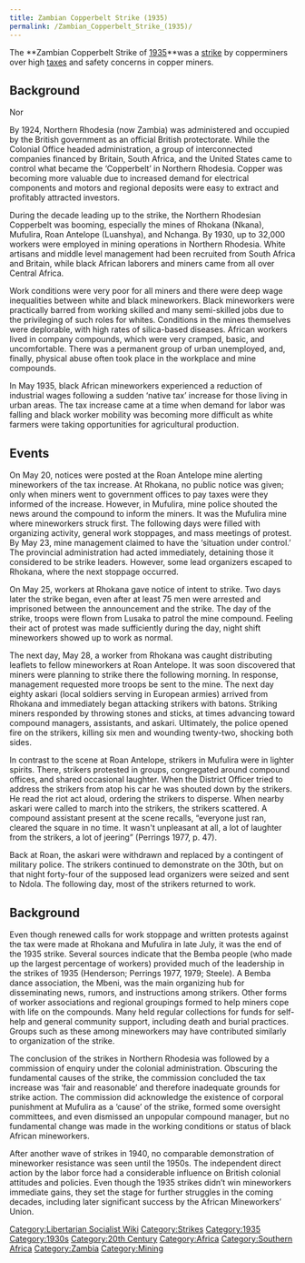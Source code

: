 ```yaml
---
title: Zambian Copperbelt Strike (1935)
permalink: /Zambian_Copperbelt_Strike_(1935)/
---
```


The **Zambian Copperbelt Strike of
[1935](Timeline_of_Libertarian_Socialism_in_Southern_Africa.md "wikilink")**was
a [strike](List_of_Strikes.md "wikilink") by copperminers over high
[taxes](Taxation.md "wikilink") and safety concerns in copper miners.

## Background

Nor

By 1924, Northern Rhodesia (now Zambia) was administered and occupied by
the British government as an official British protectorate. While the
Colonial Office headed administration, a group of interconnected
companies financed by Britain, South Africa, and the United States came
to control what became the ‘Copperbelt’ in Northern Rhodesia. Copper was
becoming more valuable due to increased demand for electrical components
and motors and regional deposits were easy to extract and profitably
attracted investors.

During the decade leading up to the strike, the Northern Rhodesian
Copperbelt was booming, especially the mines of Rhokana (Nkana),
Mufulira, Roan Antelope (Luanshya), and Nchanga. By 1930, up to 32,000
workers were employed in mining operations in Northern Rhodesia. White
artisans and middle level management had been recruited from South
Africa and Britain, while black African laborers and miners came from
all over Central Africa.

Work conditions were very poor for all miners and there were deep wage
inequalities between white and black mineworkers. Black mineworkers were
practically barred from working skilled and many semi-skilled jobs due
to the privileging of such roles for whites. Conditions in the mines
themselves were deplorable, with high rates of silica-based diseases.
African workers lived in company compounds, which were very cramped,
basic, and uncomfortable. There was a permanent group of urban
unemployed, and, finally, physical abuse often took place in the
workplace and mine compounds.

In May 1935, black African mineworkers experienced a reduction of
industrial wages following a sudden ‘native tax’ increase for those
living in urban areas. The tax increase came at a time when demand for
labor was falling and black worker mobility was becoming more difficult
as white farmers were taking opportunities for agricultural production.

## Events

On May 20, notices were posted at the Roan Antelope mine alerting
mineworkers of the tax increase. At Rhokana, no public notice was given;
only when miners went to government offices to pay taxes were they
informed of the increase. However, in Mufulira, mine police shouted the
news around the compound to inform the miners. It was the Mufulira mine
where mineworkers struck first. The following days were filled with
organizing activity, general work stoppages, and mass meetings of
protest. By May 23, mine management claimed to have the ‘situation under
control.’ The provincial administration had acted immediately, detaining
those it considered to be strike leaders. However, some lead organizers
escaped to Rhokana, where the next stoppage occurred.

On May 25, workers at Rhokana gave notice of intent to strike. Two days
later the strike began, even after at least 75 men were arrested and
imprisoned between the announcement and the strike. The day of the
strike, troops were flown from Lusaka to patrol the mine compound.
Feeling their act of protest was made sufficiently during the day, night
shift mineworkers showed up to work as normal.

The next day, May 28, a worker from Rhokana was caught distributing
leaflets to fellow mineworkers at Roan Antelope. It was soon discovered
that miners were planning to strike there the following morning. In
response, management requested more troops be sent to the mine. The next
day eighty askari (local soldiers serving in European armies) arrived
from Rhokana and immediately began attacking strikers with batons.
Striking miners responded by throwing stones and sticks, at times
advancing toward compound managers, assistants, and askari. Ultimately,
the police opened fire on the strikers, killing six men and wounding
twenty-two, shocking both sides.

In contrast to the scene at Roan Antelope, strikers in Mufulira were in
lighter spirits. There, strikers protested in groups, congregated around
compound offices, and shared occasional laughter. When the District
Officer tried to address the strikers from atop his car he was shouted
down by the strikers. He read the riot act aloud, ordering the strikers
to disperse. When nearby askari were called to march into the strikers,
the strikers scattered. A compound assistant present at the scene
recalls, “everyone just ran, cleared the square in no time. It wasn't
unpleasant at all, a lot of laughter from the strikers, a lot of
jeering” (Perrings 1977, p. 47).

Back at Roan, the askari were withdrawn and replaced by a contingent of
military police. The strikers continued to demonstrate on the 30th, but
on that night forty-four of the supposed lead organizers were seized and
sent to Ndola. The following day, most of the strikers returned to work.

## Background

Even though renewed calls for work stoppage and written protests against
the tax were made at Rhokana and Mufulira in late July, it was the end
of the 1935 strike. Several sources indicate that the Bemba people (who
made up the largest percentage of workers) provided much of the
leadership in the strikes of 1935 (Henderson; Perrings 1977, 1979;
Steele). A Bemba dance association, the Mbeni, was the main organizing
hub for disseminating news, rumors, and instructions among strikers.
Other forms of worker associations and regional groupings formed to help
miners cope with life on the compounds. Many held regular collections
for funds for self-help and general community support, including death
and burial practices. Groups such as these among mineworkers may have
contributed similarly to organization of the strike.

The conclusion of the strikes in Northern Rhodesia was followed by a
commission of enquiry under the colonial administration. Obscuring the
fundamental causes of the strike, the commission concluded the tax
increase was ‘fair and reasonable’ and therefore inadequate grounds for
strike action. The commission did acknowledge the existence of corporal
punishment at Mufulira as a ‘cause’ of the strike, formed some oversight
committees, and even dismissed an unpopular compound manager, but no
fundamental change was made in the working conditions or status of black
African mineworkers.

After another wave of strikes in 1940, no comparable demonstration of
mineworker resistance was seen until the 1950s. The independent direct
action by the labor force had a considerable influence on British
colonial attitudes and policies. Even though the 1935 strikes didn’t win
mineworkers immediate gains, they set the stage for further struggles in
the coming decades, including later significant success by the African
Mineworkers’ Union.

[Category:Libertarian Socialist
Wiki](Category:Libertarian_Socialist_Wiki.md "wikilink")
[Category:Strikes](Category:Strikes.md "wikilink")
[Category:1935](Category:1935.md "wikilink")
[Category:1930s](Category:1930s.md "wikilink") [Category:20th
Century](Category:20th_Century.md "wikilink")
[Category:Africa](Category:Africa.md "wikilink") [Category:Southern
Africa](Category:Southern_Africa.md "wikilink")
[Category:Zambia](Category:Zambia.md "wikilink")
[Category:Mining](Category:Mining.md "wikilink")